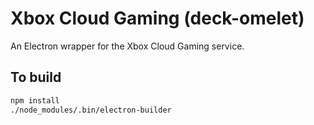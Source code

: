 Xbox Cloud Gaming (deck-omelet)
===============================
An Electron wrapper for the Xbox Cloud Gaming service.

To build
--------
```bash
npm install
./node_modules/.bin/electron-builder
```
